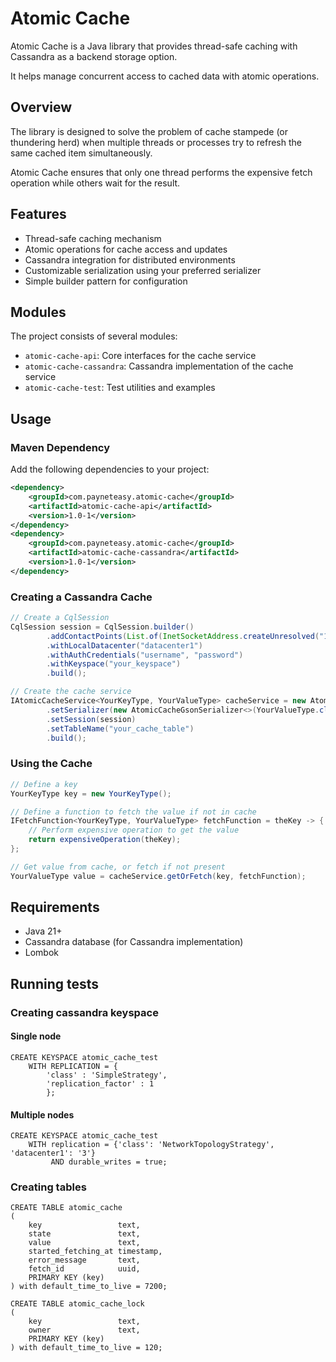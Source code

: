 # Atomic Cache

Atomic Cache is a Java library that provides thread-safe caching with Cassandra as a backend storage option. 

It helps manage concurrent access to cached data with atomic operations.

## Overview

The library is designed to solve the problem of cache stampede (or thundering herd) 
when multiple threads or processes try to refresh the same cached item simultaneously. 

Atomic Cache ensures that only one thread performs the expensive fetch operation 
while others wait for the result.

## Features

- Thread-safe caching mechanism
- Atomic operations for cache access and updates
- Cassandra integration for distributed environments
- Customizable serialization using your preferred serializer
- Simple builder pattern for configuration

## Modules

The project consists of several modules:
- `atomic-cache-api`: Core interfaces for the cache service
- `atomic-cache-cassandra`: Cassandra implementation of the cache service
- `atomic-cache-test`: Test utilities and examples

## Usage

### Maven Dependency

Add the following dependencies to your project:

```xml
<dependency>
    <groupId>com.payneteasy.atomic-cache</groupId>
    <artifactId>atomic-cache-api</artifactId>
    <version>1.0-1</version>
</dependency>
<dependency>
    <groupId>com.payneteasy.atomic-cache</groupId>
    <artifactId>atomic-cache-cassandra</artifactId>
    <version>1.0-1</version>
</dependency>
```

### Creating a Cassandra Cache

```java
// Create a CqlSession
CqlSession session = CqlSession.builder()
        .addContactPoints(List.of(InetSocketAddress.createUnresolved("127.0.0.1", 9042)))
        .withLocalDatacenter("datacenter1")
        .withAuthCredentials("username", "password")
        .withKeyspace("your_keyspace")
        .build();

// Create the cache service
IAtomicCacheService<YourKeyType, YourValueType> cacheService = new AtomicCacheCassandraBuilder<YourKeyType, YourValueType>()
        .setSerializer(new AtomicCacheGsonSerializer<>(YourValueType.class)) // Or your custom serializer
        .setSession(session)
        .setTableName("your_cache_table")
        .build();
```

### Using the Cache

```java
// Define a key
YourKeyType key = new YourKeyType();

// Define a function to fetch the value if not in cache
IFetchFunction<YourKeyType, YourValueType> fetchFunction = theKey -> {
    // Perform expensive operation to get the value
    return expensiveOperation(theKey);
};

// Get value from cache, or fetch if not present
YourValueType value = cacheService.getOrFetch(key, fetchFunction);
```

## Requirements

- Java 21+
- Cassandra database (for Cassandra implementation)
- Lombok

## Running tests

### Creating cassandra keyspace
                       
#### Single node

```cassandraql
CREATE KEYSPACE atomic_cache_test
    WITH REPLICATION = {
        'class' : 'SimpleStrategy',
        'replication_factor' : 1
        };
```

#### Multiple nodes

```cassandraql
CREATE KEYSPACE atomic_cache_test 
    WITH replication = {'class': 'NetworkTopologyStrategy', 'datacenter1': '3'}  
         AND durable_writes = true;
```

### Creating tables

```cassandraql
CREATE TABLE atomic_cache
(
    key                 text,
    state               text,
    value               text,
    started_fetching_at timestamp,
    error_message       text,
    fetch_id            uuid,
    PRIMARY KEY (key)
) with default_time_to_live = 7200;

CREATE TABLE atomic_cache_lock
(
    key                 text,
    owner               text,
    PRIMARY KEY (key)
) with default_time_to_live = 120;
```

